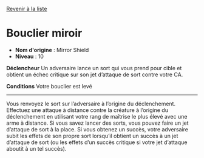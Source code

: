 [Revenir à la liste](..)

# Bouclier miroir

 * **Nom d'origine** : Mirror Shield
 * **Niveau** : 10


<p><strong>Déclencheur</strong> Un adversaire lance un sort qui vous prend pour cible et obtient un échec critique sur son jet d’attaque de sort contre votre CA.</p>
<p><strong>Conditions</strong> Votre bouclier est levé</p>
<hr>
<p>Vous renvoyez le sort sur l’adversaire à l’origine du déclenchement. Effectuez une attaque à distance contre la créature à l’origine du déclenchement en utilisant votre rang de maîtrise le plus élevé avec une arme à distance. Si vous savez lancer des sorts, vous pouvez faire un jet d’attaque de sort à la place. Si vous obtenez un succès, votre adversaire subit les effets de son propre sort lorsqu’il obtient un succès à un jet d’attaque de sort (ou les effets d’un succès critique si votre jet d’attaque aboutit à un tel succès).</p>